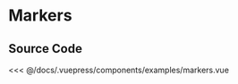 # Markers

<Demo componentName="examples-markers" />

## Source Code

<SourceCode>
  <<< @/docs/.vuepress/components/examples/markers.vue
</SourceCode>